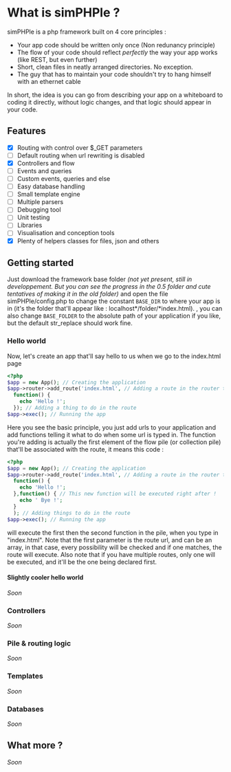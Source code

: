 # What is simPHPle ?

simPHPle is a php framework built on 4 core principles :
* Your app code should be written only once (Non redunancy principle)
* The flow of your code should reflect *perfectly* the way your app works (like REST, but even further)
* Short, clean files in neatly arranged directories. No exception.
* The guy that has to maintain your code shouldn't try to hang himself with an ethernet cable

In short, the idea is you can go from describing your app on a whiteboard to coding it directly, without logic changes,
and that logic should appear in your code.

## Features
- [x] Routing with control over $_GET parameters
- [ ] Default routing when url rewriting is disabled
- [x] Controllers and flow
- [ ] Events and queries
- [ ] Custom events, queries and else
- [ ] Easy database handling
- [ ] Small template engine
- [ ] Multiple parsers
- [ ] Debugging tool
- [ ] Unit testing
- [ ] Libraries
- [ ] Visualisation and conception tools
- [x] Plenty of helpers classes for files, json and others

## Getting started
Just download the framework base folder _(not yet present, still in developpement. But you can see the progress in the 0.5 folder and cute tentatives of making it in the old folder)_ and open the file simPHPle/config.php to change the constant
`BASE_DIR` to where your app is in (it's the folder that'll appear like : localhost*/folder/*index.html).
, you can also change `BASE_FOLDER` to the absolute path of your application if you like, but the default str_replace
should work fine.

### Hello world

Now, let's create an app that'll say hello to us when we go to the index.html page
```php
<?php
$app = new App(); // Creating the application
$app->router->add_route('index.html', // Adding a route in the router to index.html
  function() {
    echo 'Hello !';
  }); // Adding a thing to do in the route
$app->exec(); // Running the app
```
Here you see the basic principle, you just add urls to your application and add functions telling it what to do when some
url is typed in.
The function you're adding is actually the first element of the flow pile (or collection pile) that'll be associated with
the route, it means this code :
```php
<?php
$app = new App(); // Creating the application
$app->router->add_route('index.html', // Adding a route in the router to index.html
  function() {
    echo 'Hello !';
  },function() { // This new function will be executed right after !
    echo ' Bye !';
  }
  ); // Adding things to do in the route
$app->exec(); // Running the app
```
will execute the first then the second function in the pile, when you type in "index.html". Note that
the first parameter is the route url, and can be an array, in that case, every possibility will be checked and if one
matches, the route will execute. Also note that if you have multiple routes, only one will be executed, and it'll be
the one being declared first.
#### Slightly cooler hello world
*Soon*
### Controllers
*Soon*
### Pile & routing logic
*Soon*
### Templates
*Soon*
### Databases
*Soon*
## What more ?
*Soon*
